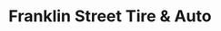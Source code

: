 ---
title: "Franklin Street Tire & Auto"
url: /monterey/franklin-street-tire-and-auto/
shop: car repair
---